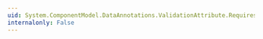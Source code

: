 ```yaml
---
uid: System.ComponentModel.DataAnnotations.ValidationAttribute.RequiresValidationContext
internalonly: False
---
```

